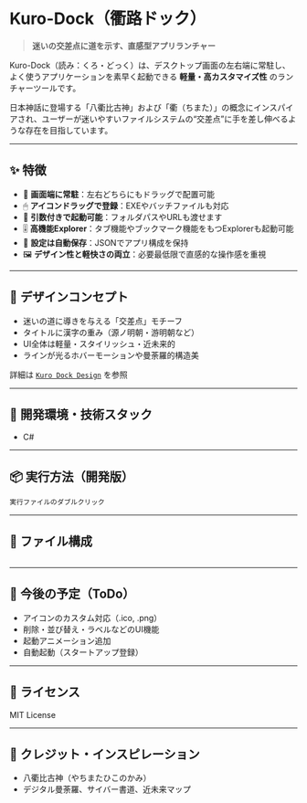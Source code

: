 # Kuro-Dock（衢路ドック）

> **迷いの交差点に道を示す、直感型アプリランチャー**

Kuro-Dock（読み：くろ・どっく）は、デスクトップ画面の左右端に常駐し、よく使うアプリケーションを素早く起動できる **軽量・高カスタマイズ性** のランチャーツールです。

日本神話に登場する「八衢比古神」および「衢（ちまた）」の概念にインスパイアされ、ユーザーが迷いやすいファイルシステムの“交差点”に手を差し伸べるような存在を目指しています。

---

## ✨ 特徴

- 📌 **画面端に常駐**：左右どちらにもドラッグで配置可能
- 🖱 **アイコンドラッグで登録**：EXEやバッチファイルも対応
- 📁 **引数付きで起動可能**：フォルダパスやURLも渡せます
- 🎚 **高機能Explorer**：タブ機能やブックマーク機能をもつExplorerも起動可能
- 💾 **設定は自動保存**：JSONでアプリ構成を保持
- 🖼 **デザイン性と軽快さの両立**：必要最低限で直感的な操作感を重視

---

## 🧭 デザインコンセプト

- 迷いの道に導きを与える「交差点」モチーフ
- タイトルに漢字の重み（源ノ明朝・游明朝など）
- UI全体は軽量・スタイリッシュ・近未来的
- ラインが光るホバーモーションや曼荼羅的構造美

詳細は [`Kuro Dock Design`](./docs/Kuro_Dock_Design.md) を参照

---

## 🚀 開発環境・技術スタック

- C#

---

## 📦 実行方法（開発版）

```bash
実行ファイルのダブルクリック
```

---

## 📁 ファイル構成

```
```

---

## 🧪 今後の予定（ToDo）

- アイコンのカスタム対応（.ico, .png）
- 削除・並び替え・ラベルなどのUI機能
- 起動アニメーション追加
- 自動起動（スタートアップ登録）

---

## 📜 ライセンス

MIT License

---

## 🙌 クレジット・インスピレーション

- 八衢比古神（やちまたひこのかみ）
- デジタル曼荼羅、サイバー書道、近未来マップ

